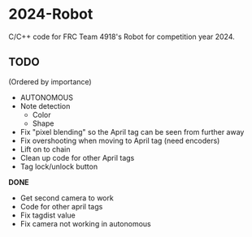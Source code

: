 # 2024-Robot
C/C++ code for FRC Team 4918's Robot for competition year 2024.

## TODO
(Ordered by importance)
- AUTONOMOUS
- Note detection
  - Color
  - Shape
- Fix "pixel blending" so the April tag can be seen from further away
- Fix overshooting when moving to April tag (need encoders)
- Lift on to chain
- Clean up code for other April tags
- Tag lock/unlock button

**DONE**
- Get second camera to work
- Code for other april tags
- Fix tagdist value
- Fix camera not working in autonomous
